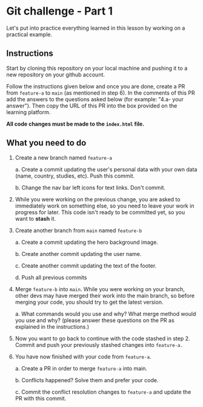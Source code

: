 # Git challenge - Part 1

Let's put into practice everything learned in this lesson by working on a practical example.

## Instructions
Start by cloning this repository on your local machine and pushing it to a new repository on your github account. 

Follow the instructions given below and once you are done, create a PR from `feature-a` to `main` (as mentioned in step 6). In the comments of this PR add the answers to the questions asked below (for example: "4.a- your answer"). Then copy the URL of this PR into the box provided on the learning platform.


**All code changes must be made to the `index.html` file.**


## What you need to do

1.  Create a new branch named `feature-a`

    a. Create a commit updating the user's personal data with your own data (name, country, studies, etc). Push this commit.

    b. Change the nav bar left icons for text links. Don't commit.

2.  While you were working on the previous change, you are asked to immediately work on something else, so you need to leave your work in progress for later. This code isn't ready to be committed yet, so you want to **stash** it.

3.  Create another branch from `main` named `feature-b`

    a. Create a commit updating the hero background image.

    b. Create another commit updating the user name.

    c. Create another commit updating the text of the footer.

    d. Push all previous commits

4.  Merge `feature-b` into `main`. While you were working on your branch, other devs may have merged their work into the main branch, so before merging your code, you should try to get the latest version.

    a. What commands would you use and why? What merge method would you use and why? (please answer these questions on the PR as explained in the instructions.)

5.  Now you want to go back to continue with the code stashed in step 2. Commit and push your previously stashed changes into `feature-a.`

6. You have now finished with your code from `feature-a`.

    a. Create a PR in order to merge `feature-a` into main.

    b. Conflicts happened? Solve them and prefer your code.

    c. Commit the conflict resolution changes to `feature-a` and update the PR with this commit.
